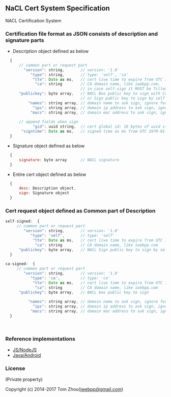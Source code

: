 NaCL Cert System Specification
------------------------------

NACL Certification System


### Certification file format as JSON consists of description and signature parts

* Description object defined as below

```js
  {  
      // common part or request part  
        "version": string,       // version: '1.0'  
           "type": string,       // type: 'self', 'ca'  
            "tte": Date as ms,   // cert live time to expire from UTC 1970-01-01T00:00:00Z, ms  
             "ca": string        // CA domain name, like iwebpp.com,  
                                 // in case self-sign it MUST be filled in advance  
      "publickey": byte array,   // NACL Box public key to sign with CA,  
                                 // or Sign public key to sign by self  
          "names": string array, // domain name to ask sign, ignore for self-sign cert  
            "ips": string array, // domain ip address to ask sign, ignore for self-sign cert
           "macs": string array, // domain mac address to ask sign, ignore for self-sign cert  
              
      // append fields when sign  
            "gid": uuid string,  // cert global id: 16 bytes of uuid string  
       "signtime": Date as ms,   // signed time as ms from UTC 1970-01-01T00:00:00Z  
  }
  ```

* Signature object defined as below

```js
  {  
      signature: byte array      // NACL signature  
  }
  ```
  
* Entire cert object defined as below
```js
  {  
      desc: Description object,  
      sign: Signature object  
  }
  ```

### Cert request object defined as Common part of Description

```js
self-signed:  {  
     // common part or request part  
        "version": string,       // version: '1.0'  
           "type": 'self',       // type: 'self'  
            "tte": Date as ms,   // cert live time to expire from UTC 1970-01-01T00:00:00Z, ms  
             "ca": string        // CA domain name, like iwebpp.com  
      "publickey": byte array,   // NACL Sign public key to sign by self  
  }  
  
ca-signed:  {  
     // common part or request part  
        "version": string,       // version: '1.0'  
           "type": 'ca',         // type: 'ca'  
            "tte": Date as ms,   // cert live time to expire from UTC 1970-01-01T00:00:00Z, ms  
             "ca": string        // CA domain name, like iwebpp.com  
      "publickey": byte array,   // NACL box public key to sign
        
          "names": string array, // domain name to ask sign, ignore for self-sign cert      
            "ips": string array, // domain ip address to ask sign, ignore for self-sign cert
           "macs": string array, // domain mac address to ask sign, ignore for self-sign cert  
  }
  ```

<br/>


### Reference implementations

* [JS/NodeJS](https://github.com/InstantWebP2P/nacl-cert)
* [Java/Android](https://github.com/InstantWebP2P/node-android/blob/master/app/src/main/java/com/iwebpp/crypto/NaclCert.java)

### License
(Private property)

Copyright (c) 2014-2017 Tom Zhou(iwebpp@gmail.com)


